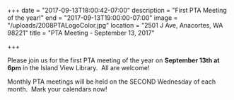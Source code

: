 +++
date = "2017-09-13T18:00:42-07:00"
description = "First PTA Meeting of the year!"
end = "2017-09-13T19:00:00-07:00"
image = "/uploads/2008PTALogoColor.jpg"
location = "2501 J Ave, Anacortes, WA 98221"
title = "PTA Meeting - September 13, 2017"

+++


Please join us for the first PTA meeting of the year on **September 13th at 6pm** in the Island View Library.  All are welcome!

Monthly PTA meetings will be held on the SECOND Wednesday of each month.  Mark your calendars now!